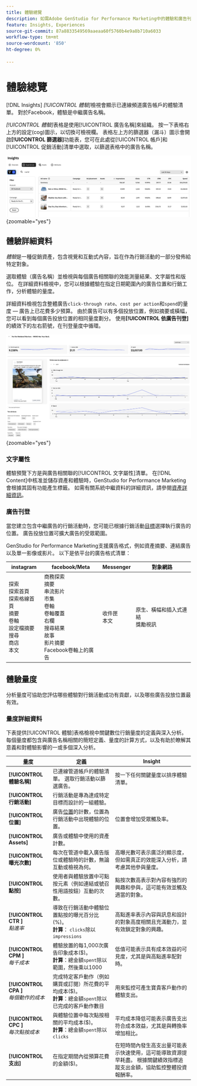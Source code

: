 ```yaml
---
title: 體驗總覽
description: 如需Adobe GenStudio for Performance Marketing中的體驗和廣告刊登績效，請參閱客戶參與度、預算和支出的概觀。
feature: Insights, Experiences
source-git-commit: 87a8833549569aaeaa60f5760b4e9a8b710a6033
workflow-type: tm+mt
source-wordcount: '850'
ht-degree: 0%

---
```


# 體驗總覽

[!DNL Insights] _[!UICONTROL 體驗]_&#x200B;檢視會顯示已連線頻道廣告帳戶的體驗清單。 對於Facebook，體驗是中繼廣告名稱。

_[!UICONTROL 體驗]_&#x200B;表格是使用[!UICONTROL 廣告名稱]來組織。 按一下表格右上方的設定(cog)圖示，以切換可檢視欄。 表格左上方的篩選器（漏斗）圖示會開啟&#x200B;**[!UICONTROL 篩選器]**&#x200B;功能表，您可在此處從[!UICONTROL 帳戶]和[!UICONTROL 促銷活動]清單中選取，以篩選表格中的廣告名稱。

![體驗篩選器和資料表](/help/assets/insights-experiences-filter.png){zoomable="yes"}

## 體驗詳細資料

_體驗_&#x200B;是一種促銷資產，包含視覺和互動式內容，旨在作為行銷活動的一部分發佈給特定對象。

選取體驗（廣告名稱）並檢視與每個廣告相關聯的效能測量結果、文字屬性和版位。 在詳細資料檢視中，您可以根據體驗在指定日期範圍內的廣告位置和行銷工作，分析體驗的量度。

詳細資料檢視包含整體廣告`click-through rate`、`cost per action`和`spend`的量度 — 廣告上已花費多少預算。 由於廣告可以有多個投放位置，例如摘要或橫幅，您可以看到每個廣告投放位置的相同量度劃分。 使用&#x200B;**[!UICONTROL 依廣告刊登]**&#x200B;的績效下的左右箭號，在刊登量度中循環。

![包含量度和廣告版位的廣告詳細資料](/help/assets/insights-experience-details.png){zoomable="yes"}

### 文字屬性

體驗預覽下方是與廣告相關聯的[!UICONTROL 文字屬性]清單。 在[!DNL Content]中核准並儲存資產和體驗時，GenStudio for Performance Marketing會根據其固有功能產生標籤。 如需有關系統中繼資料的詳細資訊，請參閱[資產詳細資訊](../content/asset-details.md#system-metadata)。

### 廣告刊登

當您建立包含中繼廣告的行銷活動時，您可能已根據行銷活動[目標](channels.md#objectives)選擇執行廣告的位置。 廣告投放位置可擴大廣告的受眾範圍。

GenStudio for Performance Marketing支援廣告格式，例如資產摘要、連結廣告以及單一影像或影片。 以下是依平台的廣告格式清單：

| instagram | facebook/Meta | Messenger | 對象網路 |
| ------------ | ---------------- | ------------ | ---------------- |
| 探索<br>探索首頁<br>探索格線首頁<br>摘要<br>卷軸<br>設定檔摘要<br>搜尋<br>商店<br>本文 | 商務探索<br>摘要<br>串流影片<br>市集<br>卷軸<br>卷軸覆蓋<br>右欄<br>搜尋結果<br>故事<br>影片摘要<br>Facebook卷軸上的廣告 | 收件匣<br>本文 | 原生、橫幅和插入式連結<br>獎勵視訊 |

## 體驗量度

分析量度可協助您評估哪些體驗對行銷活動成功有貢獻，以及哪些廣告投放位置最有效。

<!-- For example, -->

### 量度詳細資料

下表提供[!UICONTROL 體驗]表格檢視中關鍵數位行銷量度的定義與深入分析。 每個量度都包含與廣告名稱相關的簡短定義、量度的計算方式，以及有助於瞭解其意義和對體驗影響的一或多個深入分析。

| 量度 | 定義 | Insight |
| ---------------------- | ----------------------------- | -------------------------------- |
| **[!UICONTROL 體驗名稱]** | 已連線管道帳戶的體驗清單。 選取行銷活動以篩選廣告。 | 按一下任何關鍵量度以排序體驗清單。 |
| **[!UICONTROL 行銷活動]** | 行銷活動是專為達成特定目標而設計的一組體驗。 | |
| **[!UICONTROL 位置]** | 廣告[位置](#ad-placements)的計數，位置為行銷活動中出現體驗的位置。 | 位置會增加受眾觸及率。 |
| **[!UICONTROL Assets]** | 廣告或體驗中使用的資產計數。 | |
| **[!UICONTROL 曝光次數]** | 每次在管道中載入廣告版位或體驗時的計數，無論互動或檢視為何。 | 高曝光數可表示廣泛的顯示度，但如需真正的效能深入分析，請考慮其他參與量度。 |
| **[!UICONTROL 點按]** | 使用者與體驗放置中可點按元素（例如連結或號召性用語按鈕）互動的次數。 | 點按次數高表示對內容有強烈的興趣和參與，這可能有效並觸及適當的對象。 |
| **[!UICONTROL CTR ]**<br>_點進率_ | 導致在行銷活動中體驗位置點按的曝光百分比(%)。<br>**計算**： `clicks`除以`impressions` | 高點進率表示內容與訊息和設計的對象高度相關且充滿動力，並有效鎖定對象的興趣。 |
| **[!UICONTROL CPM ]**<br>_每千成本_ | 體驗放置的每1,000次廣告印象成本($)。<br>**計算**：總金額`spent`除以範圍，然後乘以1000 | 低值可能表示具有成本效益的可見度，尤其是與高點進率配對時。 |
| **[!UICONTROL CPA ]**<br>_每個動作的成本_ | 完成特定客戶動作（例如購買或訂閱）所花費的平均成本($)。<br>**計算**：總金額`spent`除以已完成的客戶動作數目 | 用來監控可產生寶貴客戶動作的體驗支出。 |
| **[!UICONTROL CPC ]**<br>_每次點按成本_ | 與體驗位置中每次點按相關的平均成本($)。<br>**計算**：總金額`spent`除以`clicks` | 平均成本降低可能表示廣告支出符合成本效益，尤其是與轉換率增加相比。 |
| **[!UICONTROL 支出]** | 在指定期間內從預算花費的金額($)。 | 在短時間內發生高支出量可能表示快速使用，這可能導致資源提早耗盡。 根據關鍵績效指標追蹤支出金額，協助監控整體投資報酬率。 |
